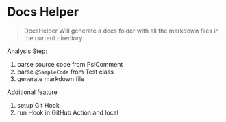 # Docs Helper

> DocsHelper Will generate a docs folder with all the markdown files in the current directory.

Analysis Step:

1. parse source code from PsiComment
2. parse `@SampleCode` from Test class
3. generate markdown file

Additional feature

1. setup Git Hook
2. run Hook in GitHub Action and local
